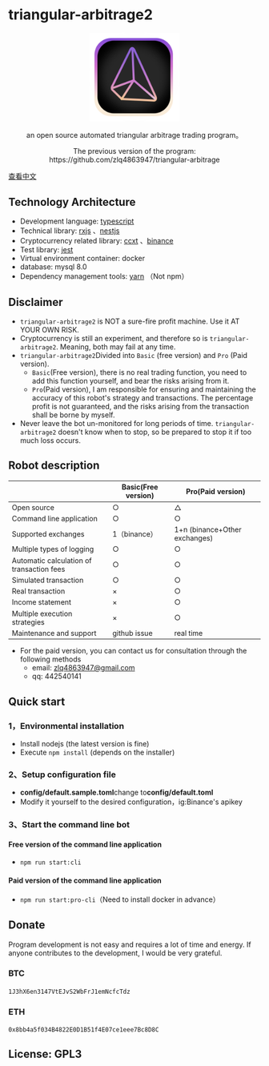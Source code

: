 # triangular-arbitrage2

<a href="https://github.com/zlq4863947/triangular-arbitrage2" target="blank">
  <p align="center">
    <img src="assets/images/logo.svg" width="180" alt="triangular-arbitrage2 Logo" />
  </p>
</a>

<p align="center"> an open source automated triangular arbitrage trading program。</p>
<p align="center"> The previous version of the program: https://github.com/zlq4863947/triangular-arbitrage</p>

<a href="README.md">查看中文</a>

## Technology Architecture

- Development language:  [typescript](https://github.com/microsoft/TypeScript)
- Technical library: [rxjs](https://github.com/ReactiveX/rxjs) 、[nestjs](https://github.com/nestjs/nest)
- Cryptocurrency related library: [ccxt](https://github.com/ccxt/ccxt) 、[binance](https://github.com/tiagosiebler/binance)
- Test library: [jest](https://github.com/facebook/jest)
- Virtual environment container: docker
- database: mysql 8.0
- Dependency management tools: [yarn](https://github.com/yarnpkg/yarn) （Not npm）

## Disclaimer

- `triangular-arbitrage2` is NOT a sure-fire profit machine. Use it AT YOUR OWN RISK.
- Cryptocurrency is still an experiment, and therefore so is `triangular-arbitrage2`. Meaning, both may fail at any time.
- `triangular-arbitrage2`Divided into `Basic` (free version) and `Pro` (Paid version).
  - `Basic`(Free version), there is no real trading function, you need to add this function yourself, and bear the risks arising from it.
  - `Pro`(Paid version), I am responsible for ensuring and maintaining the accuracy of this robot's strategy and transactions. The percentage profit is not guaranteed, and the risks arising from the transaction shall be borne by myself.
- Never leave the bot un-monitored for long periods of time.  `triangular-arbitrage2` doesn't know when to stop, so be prepared to stop it if too much loss occurs.

## Robot description

|  | Basic(Free version) | Pro(Paid version) |
|--|--|--|
| Open source | ○ | △ |
| Command line application | ○ | ○ |
| Supported exchanges | 1（binance） | 1+n (binance+Other exchanges) |
| Multiple types of logging | ○ | ○ |
| Automatic calculation of transaction fees | ○ | ○ |
| Simulated transaction | ○ | ○ |
| Real transaction | × | ○ |
| Income statement| × | ○ |
| Multiple execution strategies | × | ○ |
| Maintenance and support | github issue | real time |

- For the paid version, you can contact us for consultation through the following methods
  - email: zlq4863947@gmail.com
  - qq: 442540141

## Quick start

### 1，Environmental installation

- Install nodejs (the latest version is fine)
- Execute `npm install` (depends on the installer)

### 2、Setup configuration file

- **config/default.sample.toml**change to**config/default.toml**
- Modify it yourself to the desired configuration，ig:Binance's apikey

### 3、Start the command line bot

#### Free version of the command line application

- `npm run start:cli`

#### Paid version of the command line application

- `npm run start:pro-cli`（Need to install docker in advance）


## Donate

Program development is not easy and requires a lot of time and energy. If anyone contributes to the development, I would be very grateful.

### BTC

`1J3hX6en3147VtEJvS2WbFrJ1emNcfcTdz`

### ETH
  
`0x8bb4a5f034B4822E0D1B51f4E07ce1eee7Bc8D8C`

## License: GPL3
